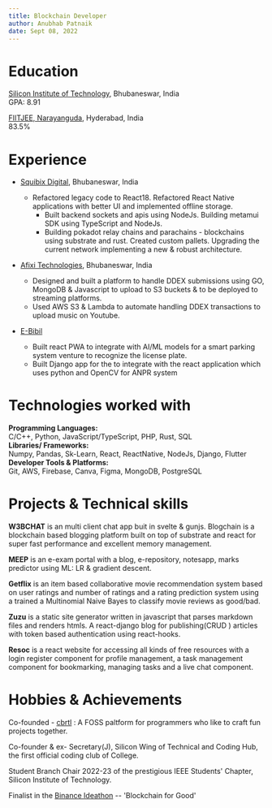 ```yaml
---
title: Blockchain Developer
author: Anubhab Patnaik
date: Sept 08, 2022
---
```


# Education

[Silicon Institute of Technology](https://silicon.ac.in), Bhubaneswar, India
\
GPA: 8.91

[FIITJEE, Narayanguda](https://fiitjee.com), Hyderabad, India
\
83.5%

# Experience

- [Squibix Digital](https://squibix.com/), Bhubaneswar, India
  - Refactored legacy code to React18. Refactored React Native applications
 with better UI and implemented offline storage.
    - Built backend sockets and apis using NodeJs. Building metamui SDK using
 TypeScript and NodeJs.
    - Building pokadot relay chains and parachains - blockchains using
 substrate and rust. Created custom pallets. Upgrading the current
 network implementing a new & robust architecture.

- [Afixi Technologies](https://afixi.com/), Bhubaneswar, India
  - Designed and built a platform to handle DDEX submissions using GO,
 MongoDB & Javascript to upload to S3 buckets & to be deployed to
 streaming platforms.
  - Used AWS S3 & Lambda to automate handling DDEX transactions to upload
 music on Youtube.

- [E-Bibil](https://ebibil.com/)
  - Built react PWA to integrate with AI/ML models for a smart parking
 system venture to recognize the license plate.
  - Built Django app for the to integrate with the react application which
 uses python and OpenCV for ANPR system

# Technologies worked with

**Programming Languages:**\
 C/C++, Python, JavaScript/TypeScript, PHP, Rust, SQL
\
**Libraries/ Frameworks:**\
 Numpy, Pandas, Sk-Learn, React, ReactNative, NodeJs, Django, Flutter
\
**Developer Tools \& Platforms:**\
 Git, AWS, Firebase, Canva, Figma, MongoDB, PostgreSQL

# Projects & Technical skills

**W3BCHAT** is an multi client chat app buit in svelte & gunjs. Blogchain is
a blockchain based blogging platform built on top of substrate and react
for super fast performance and excellent memory management.

**MEEP** is an e-exam portal with a blog, e-repository, notesapp, marks
predictor using ML: LR & gradient descent.

**Getflix** is an item based collaborative movie recommendation system based on user
ratings and number of ratings and a rating prediction system using a
trained a Multinomial Naive Bayes to classify movie reviews as
good/bad.

**Zuzu** is a static site generator written in javascript that parses markdown files
and renders htmls. A react-django blog for publishing(CRUD ) articles
with token based authentication using react-hooks.

**Resoc** is a react website for accessing all kinds of free resources with a login
register component for profile management, a task management component
for bookmarking, managing tasks and a live chat component.

# Hobbies & Achievements

Co-founded - [cbrtl](https://cbrtl.github.io) : A FOSS paltform for
programmers who like to craft fun projects together.

Co-founder & ex- Secretary(J), Silicon Wing of Technical and Coding Hub,
the first official coding club of College.

Student Branch Chair 2022-23 of the prestigious IEEE Students' Chapter,
Silicon Institute of Technology.

Finalist in the [Binance
Ideathon](https://www.binance.com/en-IN/support/announcement/7ccec2ff0fd0429b8efdddcff962ff64) -- 'Blockchain for Good'
